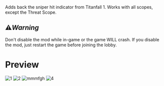 Adds back the sniper hit indicator from Titanfall 1. Works with all scopes, except the Threat Scope.

## ⚠️***Warning***

Don't disable the mod while in-game or the game WILL crash. If you disable the mod, just restart the game before joining the lobby.

# Preview
![1](https://i.imgur.com/tPbEY8V.png)
![2](https://i.imgur.com/G3gZijT.png)
![mmmfgh](https://i.imgur.com/fVQg2Fi.png)
![4](https://i.imgur.com/Kqvkky1.png)
